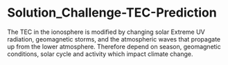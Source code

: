 # Solution_Challenge-TEC-Prediction
The TEC in the ionosphere is modified by changing solar Extreme UV radiation, geomagnetic storms, and the atmospheric waves that propagate up from the lower atmosphere. Therefore depend on season, geomagnetic conditions, solar cycle and activity which impact climate change.
